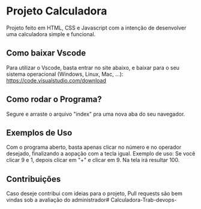 # Projeto Calculadora

Projeto feito em HTML, CSS e Javascript com a intençâo de desenvolver uma calculadora simple e funcional.

## Como baixar Vscode

Para utilizar o Vscode, basta entrar no site abaixo, e baixar para o seu sistema operacional (Windows, Linux, Mac, ...):
https://code.visualstudio.com/download


## Como rodar o Programa?
Segure e arraste o arquivo "index" pra uma nova aba do seu navegador.


## Exemplos de Uso
  Com o programa aberto, basta apenas clicar no número e no operador desejado, finalizando a aopação com a tecla igual.  Exemplo de uso: Se você clicar 9 e 1, depois clicar em "+" e clicar em 9.  Na tela irá resultar 100.
## Contribuições
  Caso deseje contribui com ideias para o projeto,  Pull requests são bem vindas sob a avaliação do administrador# Calculadora-Trab-devops-
